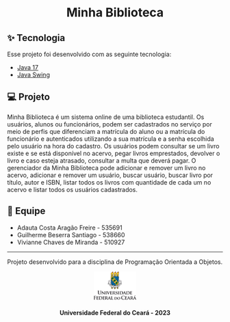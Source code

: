 
<h1 align="center">Minha Biblioteca</h1>

## ✨ Tecnologia

Esse projeto foi desenvolvido com as seguinte tecnologia:

- [Java 17](https://www.oracle.com/java/technologies/javase/jdk17-archive-downloads.html)
- [Java Swing](https://docs.oracle.com/javase/tutorial/uiswing/)


## 💻 Projeto

Minha Biblioteca é um sistema online de uma biblioteca estudantil. Os usuários,
alunos ou funcionários, podem ser cadastrados no serviço por meio de perfis que
diferenciam a matrícula do aluno ou a matrícula do funcionário e autenticados utilizando a
sua matrícula e a senha escolhida pelo usuário na hora do cadastro. Os usuários podem
consultar se um livro existe e se está disponível no acervo, pegar livros emprestados,
devolver o livro e caso esteja atrasado, consultar a multa que deverá pagar. O gerenciador
da Minha Biblioteca pode adicionar e remover um livro no acervo, adicionar e remover um
usuário, buscar usuário, buscar livro por título, autor e ISBN, listar todos os livros com
quantidade de cada um no acervo e listar todos os usuários cadastrados.

## 🚀 Equipe

- Adauta Costa Aragão Freire - 535691
- Guilherme Beserra Santiago - 538660
- Vivianne Chaves de Miranda - 510927

---
Projeto desenvolvido para a disciplina de Programação Orientada a Objetos.

<p align="center">
  <img alt="UFC" src="https://github.com/VivianneMiranda/MinhaBiblioteca/blob/main/ufc-logo-universidade.png" width="100">
</p>

<h4 align="center">Universidade Federal do Ceará - 2023</h4> 

